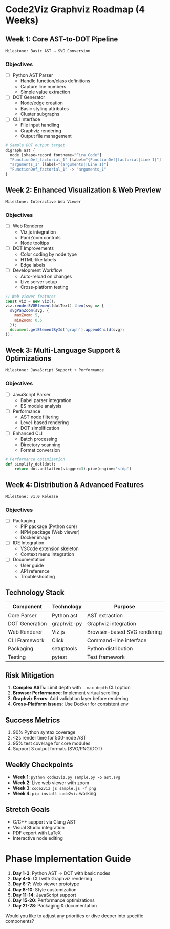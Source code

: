 # Code2Viz Graphviz Roadmap (4 Weeks)

## Week 1: Core AST-to-DOT Pipeline
```bash
Milestone: Basic AST → SVG Conversion
```
### Objectives
- [ ] Python AST Parser
  - Handle function/class definitions
  - Capture line numbers
  - Simple value extraction
- [ ] DOT Generator
  - Node/edge creation
  - Basic styling attributes
  - Cluster subgraphs
- [ ] CLI Interface
  - File input handling
  - Graphviz rendering
  - Output file management

```python
# Sample DOT output target
digraph ast {
  node [shape=record fontname="Fira Code"]
  "FunctionDef_factorial_1" [label="{FunctionDef|factorial|Line 1}"]
  "arguments_1" [label="{arguments||Line 1}"]
  "FunctionDef_factorial_1" -> "arguments_1"
}
```

## Week 2: Enhanced Visualization & Web Preview
```bash
Milestone: Interactive Web Viewer
```
### Objectives
- [ ] Web Renderer
  - Viz.js integration
  - Pan/Zoom controls
  - Node tooltips
- [ ] DOT Improvements
  - Color coding by node type
  - HTML-like labels
  - Edge labels
- [ ] Development Workflow
  - Auto-reload on changes
  - Live server setup
  - Cross-platform testing

```javascript
// Web viewer features
const viz = new Viz();
viz.renderSVGElement(dotText).then(svg => {
  svgPanZoom(svg, {
    maxZoom: 5,
    minZoom: 0.5
  });
  document.getElementById('graph').appendChild(svg);
});
```

## Week 3: Multi-Language Support & Optimizations
```bash
Milestone: JavaScript Support + Performance
```
### Objectives
- [ ] JavaScript Parser
  - Babel parser integration
  - ES module analysis
- [ ] Performance
  - AST node filtering
  - Level-based rendering
  - DOT simplification
- [ ] Enhanced CLI
  - Batch processing
  - Directory scanning
  - Format conversion

```python
# Performance optimization
def simplify_dot(dot):
    return dot.unflatten(stagger=3).pipe(engine='sfdp')
```

## Week 4: Distribution & Advanced Features
```bash
Milestone: v1.0 Release
```
### Objectives
- [ ] Packaging
  - PIP package (Python core)
  - NPM package (Web viewer)
  - Docker image
- [ ] IDE Integration
  - VSCode extension skeleton
  - Context menu integration
- [ ] Documentation
  - User guide
  - API reference
  - Troubleshooting

## Technology Stack
| Component       | Technology       | Purpose                      |
|-----------------|------------------|------------------------------|
| Core Parser     | Python ast       | AST extraction               |
| DOT Generation  | graphviz-py      | Graphviz integration         |
| Web Renderer    | Viz.js           | Browser-based SVG rendering  |
| CLI Framework   | Click            | Command-line interface       |
| Packaging       | setuptools       | Python distribution          |
| Testing         | pytest           | Test framework               |

## Risk Mitigation
1. **Complex ASTs**: Limit depth with `--max-depth` CLI option
2. **Browser Performance**: Implement virtual scrolling
3. **Graphviz Errors**: Add validation layer before rendering
4. **Cross-Platform Issues**: Use Docker for consistent env

## Success Metrics
1. 90% Python syntax coverage
2. <2s render time for 500-node AST
3. 95% test coverage for core modules
4. Support 3 output formats (SVG/PNG/DOT)

## Weekly Checkpoints
- **Week 1**: `python code2viz.py sample.py -o ast.svg`
- **Week 2**: Live web viewer with zoom
- **Week 3**: `code2viz js sample.js -f png`
- **Week 4**: `pip install code2viz` working

## Stretch Goals
- C/C++ support via Clang AST
- Visual Studio integration
- PDF export with LaTeX
- Interactive node editing

# Phase Implementation Guide

1. **Day 1-3**: Python AST → DOT with basic nodes
2. **Day 4-5**: CLI with Graphviz rendering
3. **Day 6-7**: Web viewer prototype
4. **Day 8-10**: Style customization
5. **Day 11-14**: JavaScript support
6. **Day 15-20**: Performance optimizations
7. **Day 21-28**: Packaging & documentation

Would you like to adjust any priorities or dive deeper into specific components?